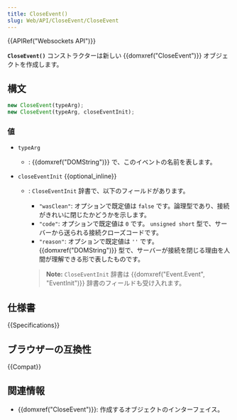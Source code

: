 ```yaml
---
title: CloseEvent()
slug: Web/API/CloseEvent/CloseEvent
---
```


{{APIRef("Websockets API")}}

**`CloseEvent()`** コンストラクターは新しい {{domxref("CloseEvent")}} オブジェクトを作成します。

## 構文

```js
new CloseEvent(typeArg);
new CloseEvent(typeArg, closeEventInit);
```

### 値

- `typeArg`
  - : {{domxref("DOMString")}} で、このイベントの名前を表します。
- `closeEventInit` {{optional_inline}}

  - : `CloseEventInit` 辞書で、以下のフィールドがあります。

    - `"wasClean"`: オプションで既定値は `false` です。論理型であり、接続がきれいに閉じたかどうかを示します。
    - `"code"`: オプションで既定値は `0` です。 `unsigned short` 型で、サーバーから送られる接続クローズコードです。
    - `"reason"`: オプションで既定値は `''` です。 {{domxref("DOMString")}} 型で、サーバーが接続を閉じる理由を人間が理解できる形で表したものです。

    > **Note:** `CloseEventInit` 辞書は {{domxref("Event.Event", "EventInit")}} 辞書のフィールドも受け入れます。

## 仕様書

{{Specifications}}

## ブラウザーの互換性

{{Compat}}

## 関連情報

- {{domxref("CloseEvent")}}: 作成するオブジェクトのインターフェイス。
